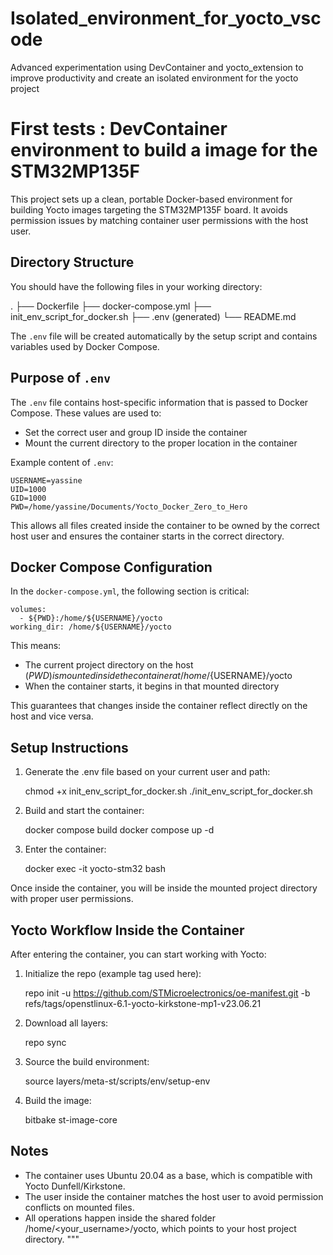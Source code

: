 # Isolated_environment_for_yocto_vscode
Advanced experimentation using DevContainer and yocto_extension to improve productivity and create an isolated environment for the yocto project 



First tests : DevContainer environment to build a image for the STM32MP135F
=============================================================================

This project sets up a clean, portable Docker-based environment for building Yocto images targeting the STM32MP135F board. It avoids permission issues by matching container user permissions with the host user.

Directory Structure
-------------------

You should have the following files in your working directory:

.
├── Dockerfile
├── docker-compose.yml
├── init_env_script_for_docker.sh
├── .env (generated)
└── README.md

The `.env` file will be created automatically by the setup script and contains variables used by Docker Compose.

Purpose of `.env`
-----------------

The `.env` file contains host-specific information that is passed to Docker Compose. These values are used to:

- Set the correct user and group ID inside the container
- Mount the current directory to the proper location in the container

Example content of `.env`:

    USERNAME=yassine
    UID=1000
    GID=1000
    PWD=/home/yassine/Documents/Yocto_Docker_Zero_to_Hero

This allows all files created inside the container to be owned by the correct host user and ensures the container starts in the correct directory.

Docker Compose Configuration
----------------------------

In the `docker-compose.yml`, the following section is critical:

    volumes:
      - ${PWD}:/home/${USERNAME}/yocto
    working_dir: /home/${USERNAME}/yocto

This means:
- The current project directory on the host (${PWD}) is mounted inside the container at /home/${USERNAME}/yocto
- When the container starts, it begins in that mounted directory

This guarantees that changes inside the container reflect directly on the host and vice versa.

Setup Instructions
------------------

1. Generate the .env file based on your current user and path:

    chmod +x init_env_script_for_docker.sh
    ./init_env_script_for_docker.sh

2. Build and start the container:

    docker compose build
    docker compose up -d

3. Enter the container:

    docker exec -it yocto-stm32 bash

Once inside the container, you will be inside the mounted project directory with proper user permissions.

Yocto Workflow Inside the Container
-----------------------------------

After entering the container, you can start working with Yocto:

1. Initialize the repo (example tag used here):

    repo init -u https://github.com/STMicroelectronics/oe-manifest.git -b refs/tags/openstlinux-6.1-yocto-kirkstone-mp1-v23.06.21

2. Download all layers:

    repo sync

3. Source the build environment:

    source layers/meta-st/scripts/env/setup-env

4. Build the image:

    bitbake st-image-core

Notes
-----

- The container uses Ubuntu 20.04 as a base, which is compatible with Yocto Dunfell/Kirkstone.
- The user inside the container matches the host user to avoid permission conflicts on mounted files.
- All operations happen inside the shared folder /home/<your_username>/yocto, which points to your host project directory.
"""




